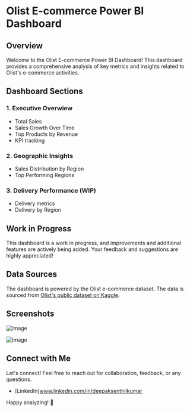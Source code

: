 # Olist E-commerce Power BI Dashboard

## Overview

Welcome to the Olist E-commerce Power BI Dashboard! This dashboard provides a comprehensive analysis of key metrics and insights related to Olist's e-commerce activities.

## Dashboard Sections

### 1. Executive Overwiew

- Total Sales
- Sales Growth Over Time
- Top Products by Revenue
- KPI tracking

### 2. Geographic Insights

- Sales Distribution by Region
- Top Performing Regions

### 3. Delivery Performance (WIP)
- Delivery metrics
- Delivery by Region

## Work in Progress

This dashboard is a work in progress, and improvements and additional features are actively being added. Your feedback and suggestions are highly appreciated!

## Data Sources

The dashboard is powered by the Olist e-commerce dataset. The data is sourced from [Olist's public dataset on Kaggle](https://www.kaggle.com/datasets/olistbr/brazilian-ecommerce).

## Screenshots
![image](https://github.com/deepaksenthilkumar1/Olist-ECommerce-Analysis/assets/154908719/fd699521-0970-4317-b000-d3fadef241e8)

![image](https://github.com/deepaksenthilkumar1/Olist-ECommerce-Analysis/assets/154908719/4c70824c-3adc-46ce-b9b4-a63323f582d7)


## Connect with Me

Let's connect! Feel free to reach out for collaboration, feedback, or any questions.

- [LinkedIn]www.linkedin.com/in/deepaksenthilkumar


Happy analyzing! 🚀
